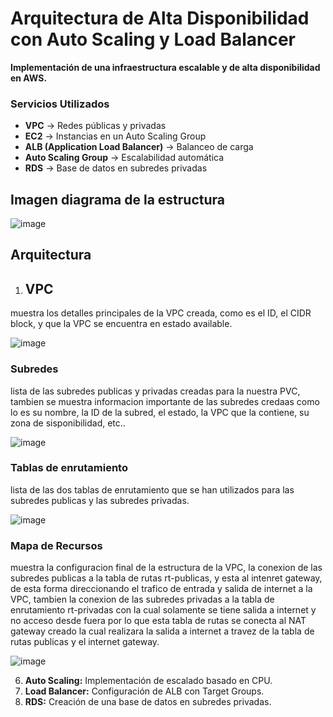 # Arquitectura de Alta Disponibilidad con Auto Scaling y Load Balancer  
 
**Implementación de una infraestructura escalable y de alta disponibilidad en AWS.**

### Servicios Utilizados  
- **VPC** → Redes públicas y privadas  
- **EC2** → Instancias en un Auto Scaling Group  
- **ALB (Application Load Balancer)** → Balanceo de carga  
- **Auto Scaling Group** → Escalabilidad automática  
- **RDS** → Base de datos en subredes privadas  

 
## Imagen diagrama de la estructura

![image](https://github.com/user-attachments/assets/8a510e83-af4e-4182-af63-b2fad08d28fd)


## Arquitectura  

1. ## VPC
 
muestra los detalles principales de la VPC creada, como es el ID, el CIDR block, y que la VPC se encuentra en estado available.
 
![image](https://github.com/user-attachments/assets/9d878c64-065b-41ea-b04d-8c51a5805113)

### **Subredes**
 
lista de las subredes publicas y privadas creadas para la nuestra PVC, tambien se muestra informacion importante de las subredes credaas como lo es su nombre, la ID de la subred, el estado, la VPC que la contiene, su zona de sisponibilidad, etc..

![image](https://github.com/user-attachments/assets/457a8e15-c241-4a02-a24f-2041b4cfb00e)

### **Tablas de enrutamiento**

lista de las dos tablas de enrutamiento que se han utilizados para las subredes publicas y las subredes privadas.

![image](https://github.com/user-attachments/assets/6ed54abc-de65-453a-aafb-b7e11ff82dac)

### **Mapa de Recursos**

muestra la configuracion final de la estructura de la VPC, la conexion de las subredes publicas a la tabla de rutas rt-publicas, y esta al intenret gateway, de esta forma direccionando el trafico de entrada y salida de internet a la VPC, tambien la conexion de las subredes privadas a la tabla de enrutamiento rt-privadas con la cual solamente se tiene salida a internet y no acceso desde fuera por lo que esta tabla de rutas se conecta al NAT gateway creado la cual realizara la salida a internet a travez de la tabla de rutas publicas y el internet gateway.

![image](https://github.com/user-attachments/assets/640bf240-043a-41bd-a60f-22d41ebd55cb)



 
6. **Auto Scaling:** Implementación de escalado basado en CPU.  
7. **Load Balancer:** Configuración de ALB con Target Groups.  
8. **RDS:** Creación de una base de datos en subredes privadas.  
